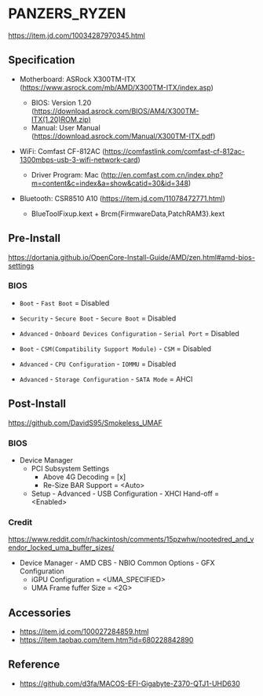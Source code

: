 # PANZERS_RYZEN

https://item.jd.com/10034287970345.html

## Specification

- Motherboard: ASRock X300TM-ITX (https://www.asrock.com/mb/AMD/X300TM-ITX/index.asp)
  - BIOS: Version 1.20 (https://download.asrock.com/BIOS/AM4/X300TM-ITX(1.20)ROM.zip)
  - Manual: User Manual (https://download.asrock.com/Manual/X300TM-ITX.pdf)


- WiFi: Comfast CF-812AC (https://comfastlink.com/comfast-cf-812ac-1300mbps-usb-3-wifi-network-card)
  - Driver Program: Mac (http://en.comfast.com.cn/index.php?m=content&c=index&a=show&catid=30&id=348)


- Bluetooth: CSR8510 A10 (https://item.jd.com/11078472771.html)
  - BlueToolFixup.kext + Brcm{FirmwareData,PatchRAM3}.kext

## Pre-Install

https://dortania.github.io/OpenCore-Install-Guide/AMD/zen.html#amd-bios-settings

### BIOS

- `Boot` - `Fast Boot` = Disabled
- `Security` - `Secure Boot` - `Secure Boot` = Disabled
- `Advanced` - `Onboard Devices Configuration` - `Serial Port` = Disabled
- `Boot` - `CSM(Compatibility Support Module)` - `CSM` = Disabled
- `Advanced` - `CPU Configuration` - `IOMMU` = Disabled


- `Advanced` - `Storage Configuration` - `SATA Mode` = AHCI

## Post-Install

https://github.com/DavidS95/Smokeless_UMAF

### BIOS

- Device Manager
  - PCI Subsystem Settings
    - Above 4G Decoding = [x]
    - Re-Size BAR Support = \<Auto>
  - Setup - Advanced - USB Configuration - XHCI Hand-off = \<Enabled>

### Credit

https://www.reddit.com/r/hackintosh/comments/15pzwhw/nootedred_and_vendor_locked_uma_buffer_sizes/

- Device Manager - AMD CBS - NBIO Common Options - GFX Configuration
  - iGPU Configuration = <UMA_SPECIFIED>
  - UMA Frame fuffer Size = <2G>

## Accessories

- https://item.jd.com/100027284859.html
- https://item.taobao.com/item.htm?id=680228842890

## Reference

- https://github.com/d3fa/MACOS-EFI-Gigabyte-Z370-QTJ1-UHD630

